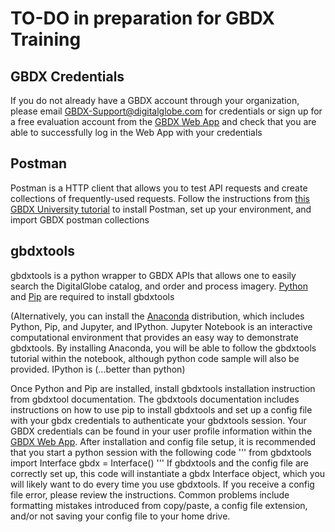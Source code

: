 # TO-DO in preparation for GBDX Training

## GBDX Credentials
If you do not already have a GBDX account through your organization, please email GBDX-Support@digitalglobe.com for credentials or sign up for a free evaluation account from the [GBDX Web App](https://gbdx.geobigdata.io/login) and check that you are able to successfully log in the Web App with your credentials 

## Postman
Postman is a HTTP client that allows you to test API requests and create collections of frequently-used requests. Follow the instructions from [this GBDX University tutorial](http://gbdxdocs.digitalglobe.com/docs/postman-instructions-collections) to install Postman, set up your environment, and import GBDX postman collections

## gbdxtools  

gbdxtools is a python wrapper to GBDX APIs that allows one to easily search the DigitalGlobe catalog, and order and process imagery. [Python](https://www.python.org/) and [Pip](https://pip.pypa.io/en/stable/installing/) are required to install gbdxtools 

(Alternatively, you can install the [Anaconda](https://jupyter.readthedocs.io/en/latest/install.html) distribution, which includes Python, Pip, and Jupyter, and IPython. Jupyter Notebook is an interactive computational environment that provides an easy way to demonstrate gbdxtools. By installing Anaconda, you will be able to follow the gbdxtools tutorial within the notebook, although python code sample will also be provided. IPython is (...better than python)

Once Python and Pip are installed, install gbdxtools installation instruction from gbdxtool documentation. The gbdxtools documentation includes instructions on how to use pip to install gbdxtools and set up a config file with your gbdx credentials to authenticate your gbdxtools session. Your GBDX credentials can be found in your user profile information within the [GBDX Web App](https://gbdx.geobigdata.io/login). After installation and config file setup, it is recommended that you start a python session with the following code
  '''
  from gbdxtools import Interface
  gbdx = Interface()
  '''
If gbdxtools and the config file are correctly set up, this code will instantiate a gbdx Interface object, which you will likely want to do every time you use gbdxtools. If you receive a config file error, please review the instructions. Common problems include formatting mistakes introduced from copy/paste, a config file extension, and/or not saving your config file to your home drive. 
